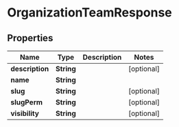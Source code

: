 
# OrganizationTeamResponse

## Properties
Name | Type | Description | Notes
------------ | ------------- | ------------- | -------------
**description** | **String** |  |  [optional]
**name** | **String** |  | 
**slug** | **String** |  |  [optional]
**slugPerm** | **String** |  |  [optional]
**visibility** | **String** |  |  [optional]



